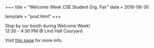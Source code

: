 +++
title = "Welcome Week CSE Student Org. Fair"
date = 2018-08-30

template = "post.html"
+++

Stop by our booth during Welcome Week!  
12:30 - 4:30 PM @ Lind Hall Couryard

<!-- more -->

Visit [this page](https://www.ofyp.umn.edu/welcome-programs/welcome-week) for more info.

